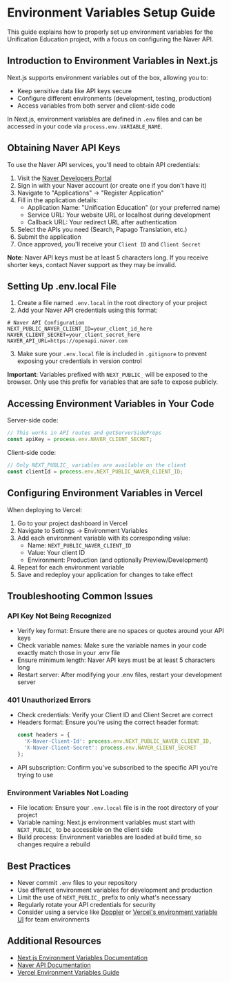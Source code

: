 # Environment Variables Setup Guide

This guide explains how to properly set up environment variables for the Unification Education project, with a focus on configuring the Naver API.

## Introduction to Environment Variables in Next.js

Next.js supports environment variables out of the box, allowing you to:
- Keep sensitive data like API keys secure
- Configure different environments (development, testing, production)
- Access variables from both server and client-side code

In Next.js, environment variables are defined in `.env` files and can be accessed in your code via `process.env.VARIABLE_NAME`.

## Obtaining Naver API Keys

To use the Naver API services, you'll need to obtain API credentials:

1. Visit the [Naver Developers Portal](https://developers.naver.com/)
2. Sign in with your Naver account (or create one if you don't have it)
3. Navigate to "Applications" → "Register Application"
4. Fill in the application details:
   - Application Name: "Unification Education" (or your preferred name)
   - Service URL: Your website URL or localhost during development
   - Callback URL: Your redirect URL after authentication
5. Select the APIs you need (Search, Papago Translation, etc.)
6. Submit the application
7. Once approved, you'll receive your `Client ID` and `Client Secret`

**Note**: Naver API keys must be at least 5 characters long. If you receive shorter keys, contact Naver support as they may be invalid.

## Setting Up .env.local File

1. Create a file named `.env.local` in the root directory of your project
2. Add your Naver API credentials using this format:

```
# Naver API Configuration
NEXT_PUBLIC_NAVER_CLIENT_ID=your_client_id_here
NAVER_CLIENT_SECRET=your_client_secret_here
NAVER_API_URL=https://openapi.naver.com
```

3. Make sure your `.env.local` file is included in `.gitignore` to prevent exposing your credentials in version control

**Important**: Variables prefixed with `NEXT_PUBLIC_` will be exposed to the browser. Only use this prefix for variables that are safe to expose publicly.

## Accessing Environment Variables in Your Code

Server-side code:
```javascript
// This works in API routes and getServerSideProps
const apiKey = process.env.NAVER_CLIENT_SECRET;
```

Client-side code:
```javascript
// Only NEXT_PUBLIC_ variables are available on the client
const clientId = process.env.NEXT_PUBLIC_NAVER_CLIENT_ID;
```

## Configuring Environment Variables in Vercel

When deploying to Vercel:

1. Go to your project dashboard in Vercel
2. Navigate to Settings → Environment Variables
3. Add each environment variable with its corresponding value:
   - Name: `NEXT_PUBLIC_NAVER_CLIENT_ID` 
   - Value: Your client ID
   - Environment: Production (and optionally Preview/Development)
4. Repeat for each environment variable
5. Save and redeploy your application for changes to take effect

## Troubleshooting Common Issues

### API Key Not Being Recognized

- Verify key format: Ensure there are no spaces or quotes around your API keys
- Check variable names: Make sure the variable names in your code exactly match those in your .env file
- Ensure minimum length: Naver API keys must be at least 5 characters long
- Restart server: After modifying your .env files, restart your development server

### 401 Unauthorized Errors

- Check credentials: Verify your Client ID and Client Secret are correct
- Headers format: Ensure you're using the correct header format:
  ```javascript
  const headers = {
    'X-Naver-Client-Id': process.env.NEXT_PUBLIC_NAVER_CLIENT_ID,
    'X-Naver-Client-Secret': process.env.NAVER_CLIENT_SECRET
  };
  ```
- API subscription: Confirm you've subscribed to the specific API you're trying to use

### Environment Variables Not Loading

- File location: Ensure your `.env.local` file is in the root directory of your project
- Variable naming: Next.js environment variables must start with `NEXT_PUBLIC_` to be accessible on the client side
- Build process: Environment variables are loaded at build time, so changes require a rebuild

## Best Practices

- Never commit `.env` files to your repository
- Use different environment variables for development and production
- Limit the use of `NEXT_PUBLIC_` prefix to only what's necessary
- Regularly rotate your API credentials for security
- Consider using a service like [Doppler](https://www.doppler.com/) or [Vercel's environment variable UI](https://vercel.com/docs/concepts/projects/environment-variables) for team environments

## Additional Resources

- [Next.js Environment Variables Documentation](https://nextjs.org/docs/basic-features/environment-variables)
- [Naver API Documentation](https://developers.naver.com/docs/common/openapiguide/)
- [Vercel Environment Variables Guide](https://vercel.com/docs/environment-variables)